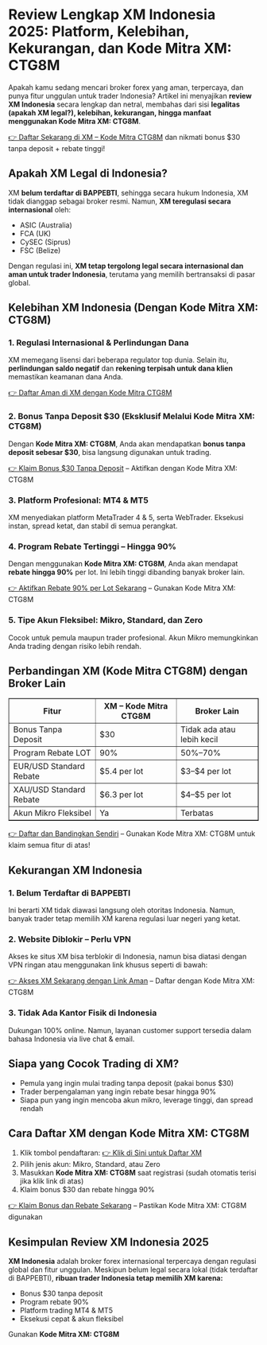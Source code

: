   <h1>Review Lengkap XM Indonesia 2025: Platform, Kelebihan, Kekurangan, dan Kode Mitra XM: CTG8M</h1>

  <p>Apakah kamu sedang mencari broker forex yang aman, terpercaya, dan punya fitur unggulan untuk trader Indonesia? Artikel ini menyajikan <strong>review XM Indonesia</strong> secara lengkap dan netral, membahas dari sisi <strong>legalitas (apakah XM legal?), kelebihan, kekurangan, hingga manfaat menggunakan Kode Mitra XM: CTG8M</strong>.</p>

  <p><a href="https://affs.click/DxX1G" target="_blank">👉 Daftar Sekarang di XM – Kode Mitra CTG8M</a> dan nikmati bonus $30 tanpa deposit + rebate tinggi!</p>

  <h2>Apakah XM Legal di Indonesia?</h2>
  <p>XM <strong>belum terdaftar di BAPPEBTI</strong>, sehingga secara hukum Indonesia, XM tidak dianggap sebagai broker resmi. Namun, <strong>XM teregulasi secara internasional</strong> oleh:</p>
  <ul>
    <li>ASIC (Australia)</li>
    <li>FCA (UK)</li>
    <li>CySEC (Siprus)</li>
    <li>FSC (Belize)</li>
  </ul>
  <p>Dengan regulasi ini, <strong>XM tetap tergolong legal secara internasional dan aman untuk trader Indonesia</strong>, terutama yang memilih bertransaksi di pasar global.</p>

  <h2>Kelebihan XM Indonesia (Dengan Kode Mitra XM: CTG8M)</h2>

  <h3>1. Regulasi Internasional & Perlindungan Dana</h3>
  <p>XM memegang lisensi dari beberapa regulator top dunia. Selain itu, <strong>perlindungan saldo negatif</strong> dan <strong>rekening terpisah untuk dana klien</strong> memastikan keamanan dana Anda.</p>
  <p><a href="https://affs.click/DxX1G" target="_blank">👉 Daftar Aman di XM dengan Kode Mitra CTG8M</a></p>

  <h3>2. Bonus Tanpa Deposit $30 (Eksklusif Melalui Kode Mitra XM: CTG8M)</h3>
  <p>Dengan <strong>Kode Mitra XM: CTG8M</strong>, Anda akan mendapatkan <strong>bonus tanpa deposit sebesar $30</strong>, bisa langsung digunakan untuk trading.</p>
  <p><a href="https://affs.click/DxX1G" target="_blank">👉 Klaim Bonus $30 Tanpa Deposit</a> – Aktifkan dengan Kode Mitra XM: CTG8M</p>

  <h3>3. Platform Profesional: MT4 & MT5</h3>
  <p>XM menyediakan platform MetaTrader 4 & 5, serta WebTrader. Eksekusi instan, spread ketat, dan stabil di semua perangkat.</p>

  <h3>4. Program Rebate Tertinggi – Hingga 90%</h3>
  <p>Dengan menggunakan <strong>Kode Mitra XM: CTG8M</strong>, Anda akan mendapat <strong>rebate hingga 90%</strong> per lot. Ini lebih tinggi dibanding banyak broker lain.</p>
  <p><a href="https://affs.click/DxX1G" target="_blank">👉 Aktifkan Rebate 90% per Lot Sekarang</a> – Gunakan Kode Mitra XM: CTG8M</p>

  <h3>5. Tipe Akun Fleksibel: Mikro, Standard, dan Zero</h3>
  <p>Cocok untuk pemula maupun trader profesional. Akun Mikro memungkinkan Anda trading dengan risiko lebih rendah.</p>

  <h2>Perbandingan XM (Kode Mitra CTG8M) dengan Broker Lain</h2>
  <table border="1" cellpadding="8" cellspacing="0">
    <thead>
      <tr>
        <th>Fitur</th>
        <th>XM – Kode Mitra CTG8M</th>
        <th>Broker Lain</th>
      </tr>
    </thead>
    <tbody>
      <tr>
        <td>Bonus Tanpa Deposit</td>
        <td>$30</td>
        <td>Tidak ada atau lebih kecil</td>
      </tr>
      <tr>
        <td>Program Rebate LOT</td>
        <td>90%</td>
        <td>50%–70%</td>
      </tr>
      <tr>
        <td>EUR/USD Standard Rebate</td>
        <td>$5.4 per lot</td>
        <td>$3–$4 per lot</td>
      </tr>
      <tr>
        <td>XAU/USD Standard Rebate</td>
        <td>$6.3 per lot</td>
        <td>$4–$5 per lot</td>
      </tr>
      <tr>
        <td>Akun Mikro Fleksibel</td>
        <td>Ya</td>
        <td>Terbatas</td>
      </tr>
    </tbody>
  </table>
  <p><a href="https://affs.click/DxX1G" target="_blank">👉 Daftar dan Bandingkan Sendiri</a> – Gunakan Kode Mitra XM: CTG8M untuk klaim semua fitur di atas!</p>

  <h2>Kekurangan XM Indonesia</h2>

  <h3>1. Belum Terdaftar di BAPPEBTI</h3>
  <p>Ini berarti XM tidak diawasi langsung oleh otoritas Indonesia. Namun, banyak trader tetap memilih XM karena regulasi luar negeri yang ketat.</p>

  <h3>2. Website Diblokir – Perlu VPN</h3>
  <p>Akses ke situs XM bisa terblokir di Indonesia, namun bisa diatasi dengan VPN ringan atau menggunakan link khusus seperti di bawah:</p>
  <p><a href="https://affs.click/DxX1G" target="_blank">👉 Akses XM Sekarang dengan Link Aman</a> – Daftar dengan Kode Mitra XM: CTG8M</p>

  <h3>3. Tidak Ada Kantor Fisik di Indonesia</h3>
  <p>Dukungan 100% online. Namun, layanan customer support tersedia dalam bahasa Indonesia via live chat & email.</p>

  <h2>Siapa yang Cocok Trading di XM?</h2>
  <ul>
    <li>Pemula yang ingin mulai trading tanpa deposit (pakai bonus $30)</li>
    <li>Trader berpengalaman yang ingin rebate besar hingga 90%</li>
    <li>Siapa pun yang ingin mencoba akun mikro, leverage tinggi, dan spread rendah</li>
  </ul>

  <h2>Cara Daftar XM dengan Kode Mitra XM: CTG8M</h2>
  <ol>
    <li>Klik tombol pendaftaran: <a href="https://affs.click/DxX1G" target="_blank">👉 Klik di Sini untuk Daftar XM</a></li>
    <li>Pilih jenis akun: Mikro, Standard, atau Zero</li>
    <li>Masukkan <strong>Kode Mitra XM: CTG8M</strong> saat registrasi (sudah otomatis terisi jika klik link di atas)</li>
    <li>Klaim bonus $30 dan rebate hingga 90%</li>
  </ol>
  <p><a href="https://affs.click/DxX1G" target="_blank">👉 Klaim Bonus dan Rebate Sekarang</a> – Pastikan Kode Mitra XM: CTG8M digunakan</p>

  <h2>Kesimpulan Review XM Indonesia 2025</h2>
  <p><strong>XM Indonesia</strong> adalah broker forex internasional terpercaya dengan regulasi global dan fitur unggulan. Meskipun belum legal secara lokal (tidak terdaftar di BAPPEBTI), <strong>ribuan trader Indonesia tetap memilih XM karena:</strong></p>
  <ul>
    <li>Bonus $30 tanpa deposit</li>
    <li>Program rebate 90%</li>
    <li>Platform trading MT4 & MT5</li>
    <li>Eksekusi cepat & akun fleksibel</li>
  </ul>
  <p>Gunakan <strong>Kode Mitra XM: CTG8M
